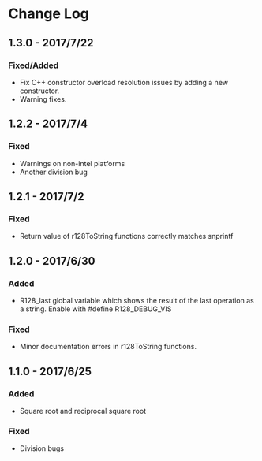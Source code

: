 # Change Log

## 1.3.0 - 2017/7/22
### Fixed/Added
* Fix C++ constructor overload resolution issues by adding a new constructor.
* Warning fixes.

## 1.2.2 - 2017/7/4
### Fixed
* Warnings on non-intel platforms
* Another division bug

## 1.2.1 - 2017/7/2
### Fixed
* Return value of r128ToString functions correctly matches snprintf

## 1.2.0 - 2017/6/30
### Added
* R128_last global variable which shows the result of the last operation as a
  string. Enable with #define R128_DEBUG_VIS

### Fixed
* Minor documentation errors in r128ToString functions.

## 1.1.0 - 2017/6/25
### Added
* Square root and reciprocal square root

### Fixed
* Division bugs
